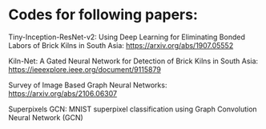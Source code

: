 # Codes for following papers:

Tiny-Inception-ResNet-v2: Using Deep Learning for Eliminating Bonded Labors of Brick Kilns in South Asia: https://arxiv.org/abs/1907.05552

Kiln-Net: A Gated Neural Network for Detection of Brick Kilns in South Asia: https://ieeexplore.ieee.org/document/9115879

Survey of Image Based Graph Neural Networks: https://arxiv.org/abs/2106.06307

Superpixels GCN: MNIST superpixel classification using Graph Convolution Neural Network (GCN)


